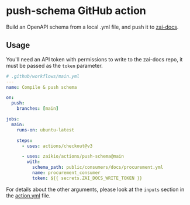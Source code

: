 # push-schema GitHub action

Build an OpenAPI schema from a local .yml file, and push it to
[zai-docs](https://github.com/zaikio/zai-docs).

## Usage

You'll need an API token with permissions to write to the zai-docs repo, it must be passed as the `token` parameter.

```yml
# .github/workflows/main.yml
---
name: Compile & push schema

on:
  push:
    branches: [main]

jobs:
  main:
    runs-on: ubuntu-latest

    steps:
      - uses: actions/checkout@v3

      - uses: zaikio/actions/push-schema@main
        with:
          schema_path: public/consumers/docs/procurement.yml
          name: procurement_consumer
          token: ${{ secrets.ZAI_DOCS_WRITE_TOKEN }}
```

For details about the other arguments, please look at the `inputs` section in the [action.yml](action.yml) file.
